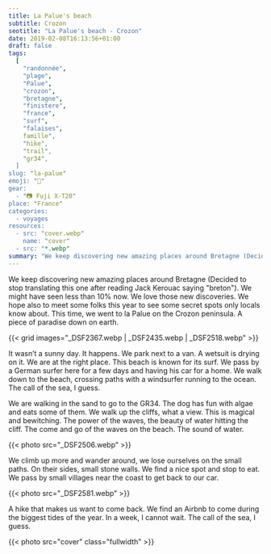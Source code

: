 ```yaml
---
title: La Palue's beach
subtitle: Crozon
seotitle: "La Palue's beach - Crozon"
date: 2019-02-08T16:13:56+01:00
draft: false
tags:
  [
    "randonnée",
    "plage",
    "Palue",
    "crozon",
    "bretagne",
    "finistere",
    "france",
    "surf",
    "falaises",
    famille",
    "hike",
    "trail",
    "gr34",
  ]
slug: "la-palue"
emoji: "🌊"
gear:
  - "📷 Fuji X-T20"
place: "France"
categories:
  - voyages
resources:
  - src: "cover.webp"
    name: "cover"
  - src: "*.webp"
summary: "We keep discovering new amazing places around Bretagne (Decided to stop translating this one after reading Jack Kerouac saying 'breton'). We might have seen less than 10% now. We love those new discoveries. We hope also to meet some folks this year to see some secret spots only locals know about. This time, we went to la Palue on the Crozon peninsula. A piece of paradise down on earth."
---
```


We keep discovering new amazing places around Bretagne (Decided to stop translating this one after reading Jack Kerouac saying "breton"). We might have seen less than 10% now. We love those new discoveries. We hope also to meet some folks this year to see some secret spots only locals know about. This time, we went to la Palue on the Crozon peninsula. A piece of paradise down on earth.

{{< grid images="_DSF2367.webp | _DSF2435.webp | _DSF2518.webp" >}}

It wasn’t a sunny day. It happens. We park next to a van. A wetsuit is drying on it. We are at the right place. This beach is known for its surf. We pass by a German surfer here for a few days and having his car for a home. We walk down to the beach, crossing paths with a windsurfer running to the ocean. The call of the sea, I guess.

We are walking in the sand to go to the GR34. The dog has fun with algae and eats some of them. We walk up the cliffs, what a view. This is magical and bewitching. The power of the waves, the beauty of water hitting the cliff. The come and go of the waves on the beach. The sound of water.

{{< photo src="_DSF2506.webp" >}}

We climb up more and wander around, we lose ourselves on the small paths. On their sides, small stone walls. We find a nice spot and stop to eat. We pass by small villages near the coast to get back to our car.

{{< photo src="_DSF2581.webp" >}}

A hike that makes us want to come back. We find an Airbnb to come during the biggest tides of the year. In a week, I cannot wait. The call of the sea, I guess.

{{< photo src="cover" class="fullwidth" >}}
